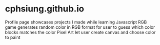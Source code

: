 # cphsiung.github.io
Profile page showcases projects I made while learning Javascript
RGB game generates random color in RGB format for user to guess which color blocks matches the color
Pixel Art let user create canvas and choose color to paint
